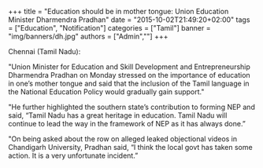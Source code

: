 +++
title = "Education should be in mother tongue: Union Education Minister Dharmendra Pradhan"
date = "2015-10-02T21:49:20+02:00"
tags = ["Education", "Notification"]
categories = ["Tamil"]
banner = "img/banners/dh.jpg"
authors = ["Admin",""]
+++

Chennai (Tamil Nadu):

"Union Minister for Education and Skill Development and Entrepreneurship Dharmendra Pradhan on Monday stressed on the importance of education in one’s mother tongue and said that the inclusion of the Tamil language in the National Education Policy would gradually gain support."

"He further highlighted the southern state’s contribution to forming NEP and said, “Tamil Nadu has a great heritage in education. Tamil Nadu will continue to lead the way in the framework of NEP as it has always done.”

"On being asked about the row on alleged leaked objectional videos in Chandigarh University, Pradhan said, “I think the local govt has taken some action. It is a very unfortunate incident.”

